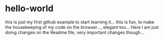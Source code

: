 # hello-world
this is just my first github example to start learning it...
this is fun, to make the housekeeping of my code on the browser..., elegant too...
Here I am just doing changes on the Readme file, very important changes though...
